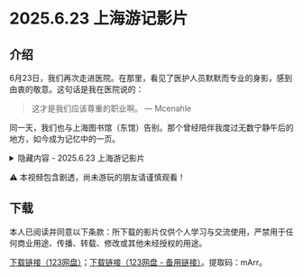 # 2025.6.23 上海游记影片

## 介绍

6月23日，我们再次走进医院。在那里，看见了医护人员默默而专业的身影，感到由衷的敬意。这句话是我在医院说的：

> 这才是我们应该尊重的职业啊。
> — Mcenahle

同一天，我们也与上海图书馆（东馆）告别。那个曾经陪伴我度过无数宁静午后的地方，如今成为记忆中的一页。

<details>
  <summary>隐藏内容 - 2025.6.23 上海游记影片</summary>
学校通知说9月15日开学，看样子这学期是搬不了新校区了。唉，真希望我那段煽情是白写、白做的（笑）。我是真的很喜欢上海图书馆东馆！

This isn't just a library to me — it's where the memories of my Shanghai spring in 2025 quietly took root: long hours spent building websites, preparing for the CET test, and growing in ways I didn't even notice at the time.

I hope we won't move to the new campus when the semester starts, or even after National Day. No — ideally, not even for the next two years. Let me stay where my memories are still growing.
</details>


⚠️ 本视频包含剧透，尚未游玩的朋友请谨慎观看！

## 下载

本人已阅读并同意以下条款：所下载的影片仅供个人学习与交流使用，严禁用于任何商业用途、传播、转载、修改或其他未经授权的用途。

[下载链接（123网盘）](https://www.123684.com/s/cpBkjv-kYKvd)；[下载链接（123网盘 - 备用链接）](https://www.123912.com/s/cpBkjv-kYKvd)。提取码：mArr。
